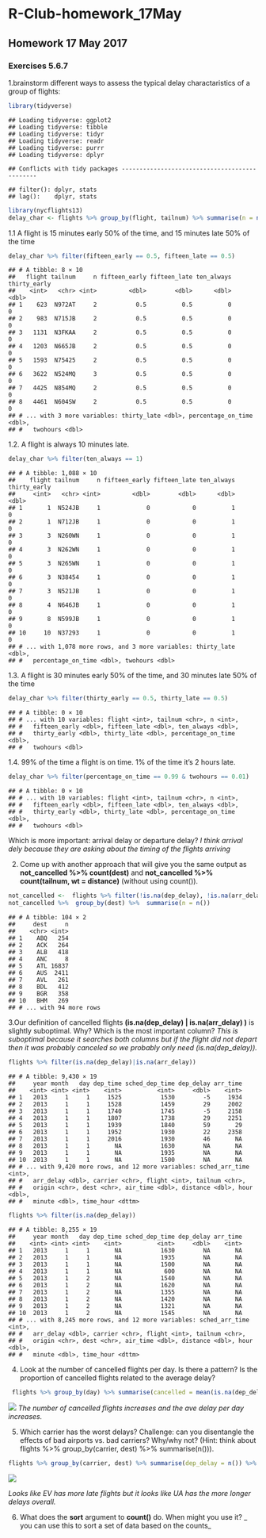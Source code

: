 # R-Club-homework_17May



## Homework 17 May 2017

### Exercises 5.6.7
1.brainstorm different ways to assess the typical delay charactaristics of a group of flights:

```r
library(tidyverse)
```

```
## Loading tidyverse: ggplot2
## Loading tidyverse: tibble
## Loading tidyverse: tidyr
## Loading tidyverse: readr
## Loading tidyverse: purrr
## Loading tidyverse: dplyr
```

```
## Conflicts with tidy packages ----------------------------------------------
```

```
## filter(): dplyr, stats
## lag():    dplyr, stats
```

```r
library(nycflights13)
delay_char <- flights %>% group_by(flight, tailnum) %>% summarise(n = n(), fifteen_early = mean(arr_delay == -15, na.rm = TRUE), fifteen_late = mean(arr_delay == 15, na.rm = TRUE), ten_always = mean(arr_delay == 10, na.rm = TRUE), thirty_early = mean(arr_delay == -30, na.rm = TRUE), thirty_late = mean(arr_delay == 30, na.rm = TRUE), percentage_on_time = mean(arr_delay == 0, na.rm = TRUE), twohours = mean(arr_delay > 120, na.rm = TRUE)) %>% map_if(is_double, round, 2) %>% as_tibble()
```


1.1 A flight is 15 minutes early 50% of the time, and 15 minutes late 50% of the time  


```r
delay_char %>% filter(fifteen_early == 0.5, fifteen_late == 0.5)
```

```
## # A tibble: 8 × 10
##   flight tailnum     n fifteen_early fifteen_late ten_always thirty_early
##    <int>   <chr> <int>         <dbl>        <dbl>      <dbl>        <dbl>
## 1    623  N972AT     2           0.5          0.5          0            0
## 2    983  N715JB     2           0.5          0.5          0            0
## 3   1131  N3FKAA     2           0.5          0.5          0            0
## 4   1203  N665JB     2           0.5          0.5          0            0
## 5   1593  N75425     2           0.5          0.5          0            0
## 6   3622  N524MQ     3           0.5          0.5          0            0
## 7   4425  N854MQ     2           0.5          0.5          0            0
## 8   4461  N604SW     2           0.5          0.5          0            0
## # ... with 3 more variables: thirty_late <dbl>, percentage_on_time <dbl>,
## #   twohours <dbl>
```

1.2. A flight is always 10 minutes late.


```r
delay_char %>% filter(ten_always == 1)
```

```
## # A tibble: 1,088 × 10
##    flight tailnum     n fifteen_early fifteen_late ten_always thirty_early
##     <int>   <chr> <int>         <dbl>        <dbl>      <dbl>        <dbl>
## 1       1  N524JB     1             0            0          1            0
## 2       1  N712JB     1             0            0          1            0
## 3       3  N260WN     1             0            0          1            0
## 4       3  N262WN     1             0            0          1            0
## 5       3  N265WN     1             0            0          1            0
## 6       3  N38454     1             0            0          1            0
## 7       3  N521JB     1             0            0          1            0
## 8       4  N646JB     1             0            0          1            0
## 9       8  N599JB     1             0            0          1            0
## 10     10  N37293     1             0            0          1            0
## # ... with 1,078 more rows, and 3 more variables: thirty_late <dbl>,
## #   percentage_on_time <dbl>, twohours <dbl>
```

1.3. A flight is 30 minutes early 50% of the time, and 30 minutes late 50% of the time

```r
delay_char %>% filter(thirty_early == 0.5, thirty_late == 0.5)
```

```
## # A tibble: 0 × 10
## # ... with 10 variables: flight <int>, tailnum <chr>, n <int>,
## #   fifteen_early <dbl>, fifteen_late <dbl>, ten_always <dbl>,
## #   thirty_early <dbl>, thirty_late <dbl>, percentage_on_time <dbl>,
## #   twohours <dbl>
```

1.4. 99% of the time a flight is on time. 1% of the time it’s 2 hours late.

```r
delay_char %>% filter(percentage_on_time == 0.99 & twohours == 0.01)
```

```
## # A tibble: 0 × 10
## # ... with 10 variables: flight <int>, tailnum <chr>, n <int>,
## #   fifteen_early <dbl>, fifteen_late <dbl>, ten_always <dbl>,
## #   thirty_early <dbl>, thirty_late <dbl>, percentage_on_time <dbl>,
## #   twohours <dbl>
```

Which is more important: arrival delay or departure delay?
_I think arrival dely because they are asking about the timing of the flights arriving_

2. Come up with another approach that will give you the same output as **not_cancelled %>% count(dest)** and **not_cancelled %>% count(tailnum, wt = distance)** (without using count()).

```r
not_cancelled <-  flights %>% filter(!is.na(dep_delay), !is.na(arr_delay))
not_cancelled %>%  group_by(dest) %>%  summarise(n = n())
```

```
## # A tibble: 104 × 2
##     dest     n
##    <chr> <int>
## 1    ABQ   254
## 2    ACK   264
## 3    ALB   418
## 4    ANC     8
## 5    ATL 16837
## 6    AUS  2411
## 7    AVL   261
## 8    BDL   412
## 9    BGR   358
## 10   BHM   269
## # ... with 94 more rows
```

3.Our definition of cancelled flights **(is.na(dep_delay) | is.na(arr_delay) )** is slightly suboptimal. Why? Which is the most important column?
_This is suboptimal because it searches both columns but if the flight did not depart then it was probably canceled so we probably only need (is.na(dep_delay))._

```r
flights %>% filter(is.na(dep_delay)|is.na(arr_delay))
```

```
## # A tibble: 9,430 × 19
##     year month   day dep_time sched_dep_time dep_delay arr_time
##    <int> <int> <int>    <int>          <int>     <dbl>    <int>
## 1   2013     1     1     1525           1530        -5     1934
## 2   2013     1     1     1528           1459        29     2002
## 3   2013     1     1     1740           1745        -5     2158
## 4   2013     1     1     1807           1738        29     2251
## 5   2013     1     1     1939           1840        59       29
## 6   2013     1     1     1952           1930        22     2358
## 7   2013     1     1     2016           1930        46       NA
## 8   2013     1     1       NA           1630        NA       NA
## 9   2013     1     1       NA           1935        NA       NA
## 10  2013     1     1       NA           1500        NA       NA
## # ... with 9,420 more rows, and 12 more variables: sched_arr_time <int>,
## #   arr_delay <dbl>, carrier <chr>, flight <int>, tailnum <chr>,
## #   origin <chr>, dest <chr>, air_time <dbl>, distance <dbl>, hour <dbl>,
## #   minute <dbl>, time_hour <dttm>
```


```r
flights %>% filter(is.na(dep_delay))
```

```
## # A tibble: 8,255 × 19
##     year month   day dep_time sched_dep_time dep_delay arr_time
##    <int> <int> <int>    <int>          <int>     <dbl>    <int>
## 1   2013     1     1       NA           1630        NA       NA
## 2   2013     1     1       NA           1935        NA       NA
## 3   2013     1     1       NA           1500        NA       NA
## 4   2013     1     1       NA            600        NA       NA
## 5   2013     1     2       NA           1540        NA       NA
## 6   2013     1     2       NA           1620        NA       NA
## 7   2013     1     2       NA           1355        NA       NA
## 8   2013     1     2       NA           1420        NA       NA
## 9   2013     1     2       NA           1321        NA       NA
## 10  2013     1     2       NA           1545        NA       NA
## # ... with 8,245 more rows, and 12 more variables: sched_arr_time <int>,
## #   arr_delay <dbl>, carrier <chr>, flight <int>, tailnum <chr>,
## #   origin <chr>, dest <chr>, air_time <dbl>, distance <dbl>, hour <dbl>,
## #   minute <dbl>, time_hour <dttm>
```

4. Look at the number of cancelled flights per day. Is there a pattern? Is the proportion of cancelled flights related to the average delay?

```r
 flights %>% group_by(day) %>% summarise(cancelled = mean(is.na(dep_delay)), mean_dep = mean(dep_delay, na.rm = T), mean_arr = mean(arr_delay, na.rm = T)) %>% ggplot(aes(y = cancelled)) + geom_point(aes(x = mean_dep), colour = "red") + geom_point(aes(x = mean_arr), colour = "blue") + labs(x = "Avg delay per day", y = "Cancelled flights p day")
```

![](R-club-homework-17MAY_files/figure-html/unnamed-chunk-9-1.png)<!-- -->
_The number of cancelled flights increases and the ave delay per day increases._

5. Which carrier has the worst delays? Challenge: can you disentangle the effects of bad airports vs. bad carriers? Why/why not? (Hint: think about flights %>% group_by(carrier, dest) %>% summarise(n())).


```r
flights %>% group_by(carrier, dest) %>% summarise(dep_delay = n()) %>% ggplot(aes(y = dep_delay)) + geom_point(aes(x = carrier), color = "blue")
```

![](R-club-homework-17MAY_files/figure-html/unnamed-chunk-10-1.png)<!-- -->

_Looks like EV has more late flights but it looks like UA has the more longer delays overall._

6. What does the **sort** argument to **count()** do. When might you use it?
_ you can use this to sort a set of data based on the counts_
